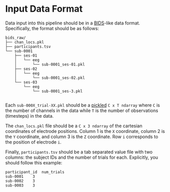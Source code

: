 # Input Data Format
Data input into this pipeline should be in a [BIDS](http://bids.neuroimaging.io/)-like data format.
Specifically, the format should be as follows:

```
bids_raw/
├── chan_locs.pkl
├── participants.tsv
└── sub-0001
    ├── ses-01
    │   └── eeg
    │       └── sub-0001_ses-01.pkl
    ├── ses-02
    │   └── eeg
    │       └── sub-0001_ses-02.pkl
    └── ses-03
        └── eeg
            └── sub-0001_ses-3.pkl


```

Each `sub-000X_trial-XX.pkl` should be a [pickled](https://docs.python.org/2/library/pickle.html) `C x T ndarray` where `C`
is the number of channels in the data while `T` is the number of observations (timesteps) in the data.

The `chan_locs.pkl` file should be a `C x 3 ndarray` of the cartesian coordinates of electrode positions.
Column 1 is the `X` coordinate, column 2 is the `Y` coordinate, and column 3 is the `Z` coordinate.
Row `i` corresponds to the position of electrode `i`.

Finally, `participants.tsv` should be a tab separated value file with two columns: the subject IDs and the number of trials for each. Explicitly, you should follow this example:
```
participant_id	num_trials
sub-0001	3
sub-0002	3
sub-0003	3
```

